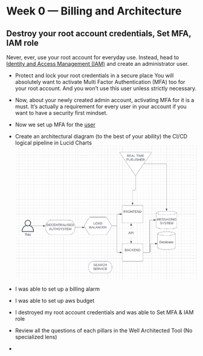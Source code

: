 # Week 0 — Billing and Architecture

##  Destroy your root account credentials, Set MFA, IAM role

Never, ever, use your root account for everyday use. Instead, head to [Identity and Access Management (IAM)](https://youtu.be/OdUnNuKylHg?t=967) and create an administrator user. 

- Protect and lock your root credentials in a secure place 
You will absolutely want to activate Multi Factor Authentication (MFA) too for your root account. And you won’t use this user unless strictly necessary.

- Now, about your newly created admin account, activating MFA for it is a must. It’s actually a requirement for every user in your account if you want to have a security first mindset.

-  Now we set up MFA for the [user](https://docs.aws.amazon.com/IAM/latest/UserGuide/id_credentials_mfa_enable_virtual.html)



- Create an architectural diagram (to the best of your ability) the CI/CD logical pipeline in Lucid Charts
![Alt text](../_docs/assets/Conceptual%20Architecture%20Diagram.png)

- I was able to set up a billing alarm
- I was able to set up aws budget 
- I destroyed my root account credentials and was able to Set MFA & IAM role

- Review all the questions of each pillars in the Well Architected Tool (No specialized lens)

- 